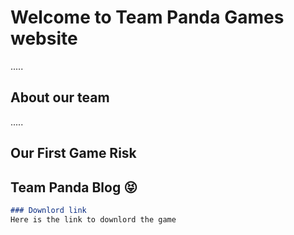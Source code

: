 # Welcome to Team Panda Games website

.....

## About our team
.....

## Our First Game Risk

## Team Panda Blog :stuck_out_tongue_closed_eyes:


``` markdown
### Downlord link
Here is the link to downlord the game

```
